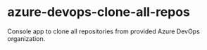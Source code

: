 # azure-devops-clone-all-repos
Console app to clone all repositories from provided Azure DevOps organization.
